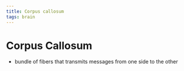 ```yaml
---
title: Corpus callosum
tags: brain
---
```


# Corpus Callosum
- bundle of fibers that transmits messages from one side to the other
































































